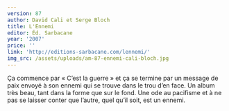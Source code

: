 ```yaml
---
version: 87
author: David Cali et Serge Bloch
title: L'Ennemi
editor: Éd. Sarbacane
year: '2007'
price: ''
link: 'http://editions-sarbacane.com/lennemi/'
img_src: /assets/uploads/am-87-ennemi-cali-bloch.jpg
---
```

Ça commence par « C’est la guerre » et ça se termine par un message de paix envoyé à son ennemi qui se trouve dans le trou d’en face. Un album très beau, tant dans la forme que sur le fond. Une ode au pacifisme et à ne pas se laisser conter que l’autre, quel qu’il soit, est un ennemi.
